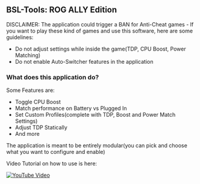 ## BSL-Tools: ROG ALLY Edition

DISCLAIMER: The application could trigger a BAN for Anti-Cheat games - If you want to play these kind of games and use this software, here are some guidelines:

* Do not adjust settings while inside the game(TDP, CPU Boost, Power Matching)
* Do not enable Auto-Switcher features in the application

### What does this application do?

Some Features are:
* Toggle CPU Boost
* Match performance on Battery vs Plugged In
* Set Custom Profiles(complete with TDP, Boost and Power Match Settings)
* Adjust TDP Statically
* And more

The application is meant to be entirely modular(you can pick and choose what you want to configure and enable)

Video Tutorial on how to use is here:

[![YouTube Video](https://img.youtube.com/vi/kMPfwmEozeU/0.jpg)](https://www.youtube.com/watch?v=kMPfwmEozeU)
